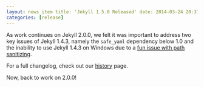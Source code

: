 ```yaml
---
layout: news_item title: 'Jekyll 1.5.0 Released' date: 2014-03-24 20:37:59 -0400 author: parkr version: 1.5.0
categories: [release]
---
```


As work continues on Jekyll 2.0.0, we felt it was important to address two key issues of Jekyll 1.4.3, namely
the `safe_yaml` dependency below 1.0 and the inability to use Jekyll 1.4.3 on Windows due to
a [fun issue with path sanitizing][].

For a full changelog, check out our [history][] page.

Now, back to work on 2.0.0!

[fun issue with path sanitizing]: https://github.com/jekyll/jekyll/issues/1948

[history]: /docs/history/#v1-5-0
